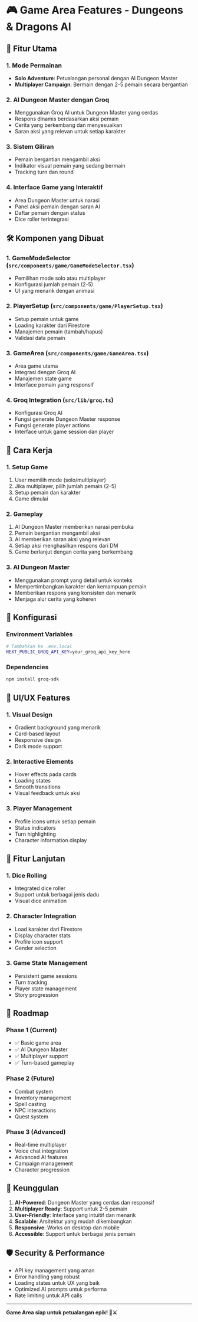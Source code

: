 # 🎮 Game Area Features - Dungeons & Dragons AI

## 🌟 Fitur Utama

### 1. **Mode Permainan**
- **Solo Adventure**: Petualangan personal dengan AI Dungeon Master
- **Multiplayer Campaign**: Bermain dengan 2-5 pemain secara bergantian

### 2. **AI Dungeon Master dengan Groq**
- Menggunakan Groq AI untuk Dungeon Master yang cerdas
- Respons dinamis berdasarkan aksi pemain
- Cerita yang berkembang dan menyesuaikan
- Saran aksi yang relevan untuk setiap karakter

### 3. **Sistem Giliran**
- Pemain bergantian mengambil aksi
- Indikator visual pemain yang sedang bermain
- Tracking turn dan round

### 4. **Interface Game yang Interaktif**
- Area Dungeon Master untuk narasi
- Panel aksi pemain dengan saran AI
- Daftar pemain dengan status
- Dice roller terintegrasi

## 🛠️ Komponen yang Dibuat

### 1. **GameModeSelector** (`src/components/game/GameModeSelector.tsx`)
- Pemilihan mode solo atau multiplayer
- Konfigurasi jumlah pemain (2-5)
- UI yang menarik dengan animasi

### 2. **PlayerSetup** (`src/components/game/PlayerSetup.tsx`)
- Setup pemain untuk game
- Loading karakter dari Firestore
- Manajemen pemain (tambah/hapus)
- Validasi data pemain

### 3. **GameArea** (`src/components/game/GameArea.tsx`)
- Area game utama
- Integrasi dengan Groq AI
- Manajemen state game
- Interface pemain yang responsif

### 4. **Groq Integration** (`src/lib/groq.ts`)
- Konfigurasi Groq AI
- Fungsi generate Dungeon Master response
- Fungsi generate player actions
- Interface untuk game session dan player

## 🎯 Cara Kerja

### 1. **Setup Game**
1. User memilih mode (solo/multiplayer)
2. Jika multiplayer, pilih jumlah pemain (2-5)
3. Setup pemain dan karakter
4. Game dimulai

### 2. **Gameplay**
1. AI Dungeon Master memberikan narasi pembuka
2. Pemain bergantian mengambil aksi
3. AI memberikan saran aksi yang relevan
4. Setiap aksi menghasilkan respons dari DM
5. Game berlanjut dengan cerita yang berkembang

### 3. **AI Dungeon Master**
- Menggunakan prompt yang detail untuk konteks
- Mempertimbangkan karakter dan kemampuan pemain
- Memberikan respons yang konsisten dan menarik
- Menjaga alur cerita yang koheren

## 🔧 Konfigurasi

### Environment Variables
```bash
# Tambahkan ke .env.local
NEXT_PUBLIC_GROQ_API_KEY=your_groq_api_key_here
```

### Dependencies
```bash
npm install groq-sdk
```

## 🎨 UI/UX Features

### 1. **Visual Design**
- Gradient background yang menarik
- Card-based layout
- Responsive design
- Dark mode support

### 2. **Interactive Elements**
- Hover effects pada cards
- Loading states
- Smooth transitions
- Visual feedback untuk aksi

### 3. **Player Management**
- Profile icons untuk setiap pemain
- Status indicators
- Turn highlighting
- Character information display

## 🚀 Fitur Lanjutan

### 1. **Dice Rolling**
- Integrated dice roller
- Support untuk berbagai jenis dadu
- Visual dice animation

### 2. **Character Integration**
- Load karakter dari Firestore
- Display character stats
- Profile icon support
- Gender selection

### 3. **Game State Management**
- Persistent game sessions
- Turn tracking
- Player state management
- Story progression

## 🔮 Roadmap

### Phase 1 (Current)
- ✅ Basic game area
- ✅ AI Dungeon Master
- ✅ Multiplayer support
- ✅ Turn-based gameplay

### Phase 2 (Future)
- Combat system
- Inventory management
- Spell casting
- NPC interactions
- Quest system

### Phase 3 (Advanced)
- Real-time multiplayer
- Voice chat integration
- Advanced AI features
- Campaign management
- Character progression

## 🎯 Keunggulan

1. **AI-Powered**: Dungeon Master yang cerdas dan responsif
2. **Multiplayer Ready**: Support untuk 2-5 pemain
3. **User-Friendly**: Interface yang intuitif dan menarik
4. **Scalable**: Arsitektur yang mudah dikembangkan
5. **Responsive**: Works on desktop dan mobile
6. **Accessible**: Support untuk berbagai jenis pemain

## 🛡️ Security & Performance

- API key management yang aman
- Error handling yang robust
- Loading states untuk UX yang baik
- Optimized AI prompts untuk performa
- Rate limiting untuk API calls

---

**Game Area siap untuk petualangan epik! 🐉⚔️** 